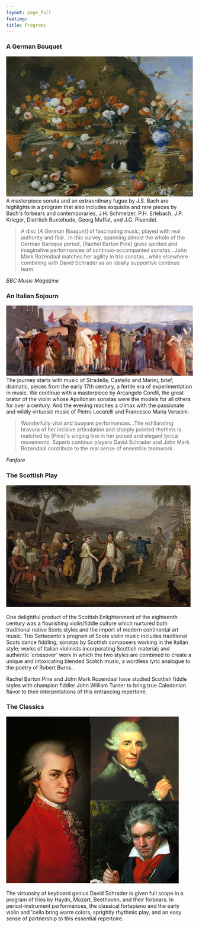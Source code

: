 ```yaml
---
layout: page_full
featimg:
title: Programs
---
```


### A German Bouquet
<img class="right-img" src="/img/german.png" />
A masterpiece sonata and an extraordinary fugue by J.S. Bach are highlights in a program that also includes exquisite and rare pieces by Bach's forbears and contemporaries, J.H. Schmelzer, P.H. Erlebach, J.P. Krieger, Dietrtich Buxtehude, Georg Muffat, and J.G. Pisendel.

<blockquote>
A disc [<em>A German Bouquet</em>] of fascinating music, played with real authority and flair&hellip;In this survey, spanning almost the whole of the German Baroque period, [Rachel Barton Pine] gives spirited and imaginative performances of continuo-accompanied sonatas&hellip;John Mark Rozendaal matches her agility in trio sonatas&hellip;while elsewhere combining with David Schrader as an ideally supportive continuo team.
</blockquote>
<span class="tabbed"><em>BBC Music Magazine</em></span>

### An Italian Sojourn

<img class="left-img" src="/img/italian.png" />
The journey starts with music of Stradella, Castello and Marini, brief, dramatic, pieces from the early 17th century, a fertile era of experimentation in music. We continue with a masterpiece by Arcangelo Corelli, the great orator of the violin whose Apollonian sonatas were the models for all others for over a century. And the evening reaches a climax with the passionate and wildly virtuosic music of Pietro Locatelli and Francesco Maria Veracini.

<blockquote>
Wonderfully vital and buoyant performances&hellip;The exhilarating bravura of her incisive articulation and sharply pointed rhythms is matched by [Pine]'s singing line in her poised and elegant lyrical movements. Superb continuo players David Schrader and John Mark Rozendaal contribute to the real sense of ensemble teamwork.
</blockquote>
<span class="tabbed"><em>Fanfare</em></span>

### The Scottish Play

<img class="right-img" src="/img/scottish.png" />

One delightful product of the Scottish Enlightenment of the eighteenth century was a flourishing violin/fiddle culture which nurtured both traditional native Scots styles and the import of modern continental art music. Trio Settecento's program of Scots violin music includes traditional Scots dance fiddling; sonatas by Scottish composers working in the Italian style; works of Italian violinists incorporating Scottish material; and authentic 'crossover' work in which the two styles are combined to create a unique and intoxicating blended Scotch music, a wordless lyric analogue to the poetry of Robert Burns.

Rachel Barton Pine and John Mark Rozendaal have studied Scottish fiddle styles with champion fiddler John William Turner to bring true Caledonian flavor to their interpretations of this entrancing repertoire.

### The Classics

<img class="left-img" src="/img/classics.png" />

The virtuosity of keyboard genius David Schrader is given full scope in a program of trios by Haydn, Mozart, Beethoven, and their forbears. In period-instrument performances, the classical fortepiano and the early violin and 'cello bring warm colors, sprightly rhythmic play, and an easy sense of partnership to this essential repertoire.

